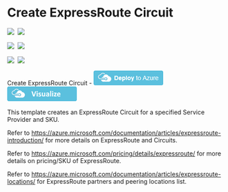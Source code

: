 # Create ExpressRoute Circuit

<IMG SRC="https://azurequickstartsservice.blob.core.windows.net/badges/101-expressroute-circuit-create/PublicLastTestDate.svg" />&nbsp;
<IMG SRC="https://azurequickstartsservice.blob.core.windows.net/badges/101-expressroute-circuit-create/PublicDeployment.svg" />&nbsp;

<IMG SRC="https://azurequickstartsservice.blob.core.windows.net/badges/101-expressroute-circuit-create/FairfaxLastTestDate.svg" />&nbsp;
<IMG SRC="https://azurequickstartsservice.blob.core.windows.net/badges/101-expressroute-circuit-create/FairfaxDeployment.svg" />&nbsp;

<IMG SRC="https://azurequickstartsservice.blob.core.windows.net/badges/101-expressroute-circuit-create/BestPracticeResult.svg" />&nbsp;
<IMG SRC="https://azurequickstartsservice.blob.core.windows.net/badges/101-expressroute-circuit-create/CredScanResult.svg" />&nbsp;

Create ExpressRoute Circuit  - <a href="https://portal.azure.com/#create/Microsoft.Template/uri/https%3A%2F%2Fraw.githubusercontent.com%2FAzure%2Fazure-quickstart-templates%2Fmaster%2F101-expressroute-circuit-create%2Fazuredeploy.json" target="_blank">
    <img src="https://raw.githubusercontent.com/Azure/azure-quickstart-templates/master/1-CONTRIBUTION-GUIDE/images/deploytoazure.png"/>
</a>
<a href="http://armviz.io/#/?load=https%3A%2F%2Fraw.githubusercontent.com%2FAzure%2Fazure-quickstart-templates%2Fmaster%2F101-expressroute-circuit-create%2Fazuredeploy.json" target="_blank">
    <img src="https://raw.githubusercontent.com/Azure/azure-quickstart-templates/master/1-CONTRIBUTION-GUIDE/images/visualizebutton.png"/>
</a>

This template creates an ExpressRoute Circuit for a specified Service Provider and SKU.

Refer to https://azure.microsoft.com/documentation/articles/expressroute-introduction/ for more details on ExpressRoute and Circuits.

Refer to https://azure.microsoft.com/pricing/details/expressroute/ for more details on pricing/SKU of ExpressRoute.

Refer to https://azure.microsoft.com/documentation/articles/expressroute-locations/ for ExpressRoute partners and peering locations list.

